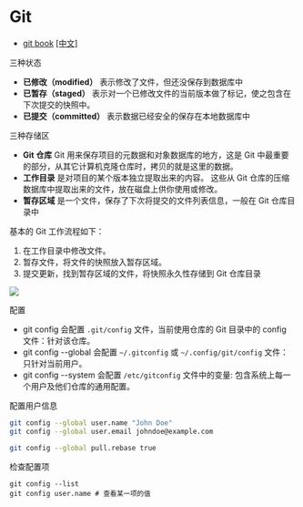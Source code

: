 # Git

- [git book](https://git-scm.com/book/en/v2) [[中文]](https://git-scm.com/book/zh/v2)

三种状态

- **已修改（modified）** 表示修改了文件，但还没保存到数据库中
- **已暂存（staged）** 表示对一个已修改文件的当前版本做了标记，使之包含在下次提交的快照中。
- **已提交（committed）** 表示数据已经安全的保存在本地数据库中

三种存储区

- **Git 仓库** Git 用来保存项目的元数据和对象数据库的地方，这是 Git 中最重要的部分，从其它计算机克隆仓库时，拷贝的就是这里的数据。
- **工作目录** 是对项目的某个版本独立提取出来的内容。 这些从 Git 仓库的压缩数据库中提取出来的文件，放在磁盘上供你使用或修改。
- **暂存区域** 是一个文件，保存了下次将提交的文件列表信息，一般在 Git 仓库目录中

基本的 Git 工作流程如下：

1. 在工作目录中修改文件。
2. 暂存文件，将文件的快照放入暂存区域。
3. 提交更新，找到暂存区域的文件，将快照永久性存储到 Git 仓库目录

![](https://git-scm.com/book/en/v2/images/areas.png)

配置

- git config 会配置 `.git/config` 文件，当前使用仓库的 Git 目录中的 config 文件：针对该仓库。
- git config --global 会配置 `~/.gitconfig` 或 `~/.config/git/config` 文件：只针对当前用户。
- git config --system 会配置 `/etc/gitconfig` 文件中的变量: 包含系统上每一个用户及他们仓库的通用配置。

配置用户信息

```bash
git config --global user.name "John Doe"
git config --global user.email johndoe@example.com

git config --global pull.rebase true
```

检查配置项

```
git config --list
git config user.name # 查看某一项的值
```
